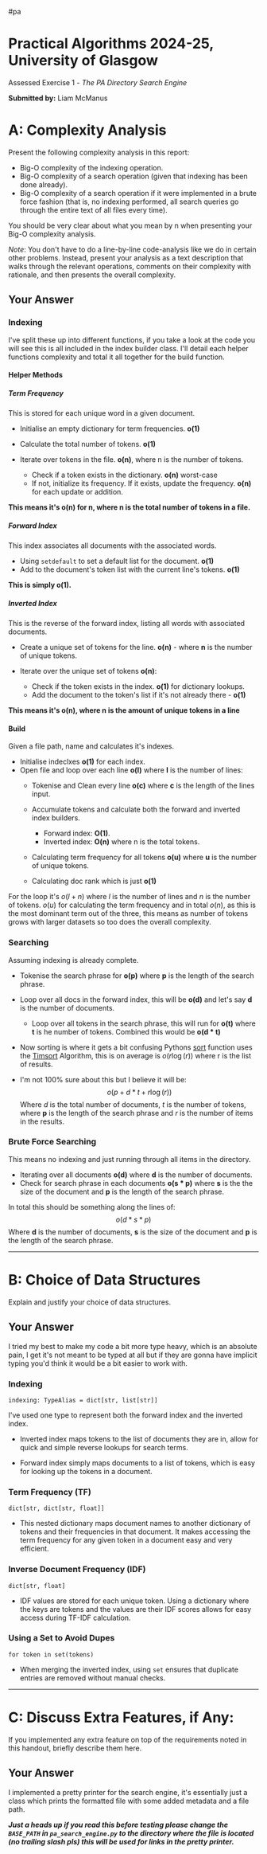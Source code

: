 #pa 
# Practical Algorithms 2024-25, University of Glasgow
Assessed Exercise 1 - *The PA Directory Search Engine*

**Submitted by:**
Liam McManus

# A: Complexity Analysis
Present the following complexity analysis in this report:

+ Big-O complexity of the indexing operation.
+ Big-O complexity of a search operation (given that indexing has been done already).
+ Big-O complexity of a search operation if it were implemented in a brute force fashion (that is, no indexing performed, all search queries go through the entire text of all files every time).

You should be very clear about what you mean by n when presenting your Big-O complexity analysis.

*Note*: You don't have to do a line-by-line code-analysis like we do in certain other problems. Instead, present your analysis as a text description that walks through the relevant operations, comments on their complexity with rationale, and then presents the overall complexity.
## Your Answer

### Indexing
I've split these up into different functions, if you take a look at the code you will see this is all included in the index builder class. I'll detail each helper functions complexity and total it all together for the build function.

#### Helper Methods
##### Term Frequency
This is stored for each unique word in a given document.

- Initialise an empty dictionary for term frequencies. **o(1)**
- Calculate the total number of tokens. **o(1)**

- Iterate over tokens in the file. **o(n)**, where n is the number of tokens.
    - Check if a token exists in the dictionary. **o(n)** worst-case 
    - If not, initialize its frequency. If it exists, update the frequency. **o(n)** for each update or addition.
    
**This means it's o(n) for n, where n is the total number of tokens in a file.**
##### Forward Index
This index associates all documents with the associated words.

- Using `setdefault` to set a default list for the document. **o(1)**
- Add to the document's token list with the current line's tokens. **o(1)**

**This is simply o(1).**
##### Inverted Index
This is the reverse of the forward index, listing all words with associated documents.

- Create a unique set of tokens for the line. **o(n)** - where **n** is the number of unique tokens.

 - Iterate over the unique set of tokens **o(n)**:
    - Check if the token exists in the index. **o(1)** for dictionary lookups.
    - Add the document to the token's list if it's not already there - **o(1)**
        
**This means it's o(n), where n is the amount of unique tokens in a line**

#### Build
Given a file path, name and calculates it's indexes.

- Initialise indeclxes **o(1)** for each index.
- Open file and loop over each line **o(l)** where **l** is the number of lines:
	- Tokenise and Clean every line **o(c)** where **c** is the length of the lines input.
	
	- Accumulate tokens and calculate both the forward and inverted index builders.
		- Forward index: **O(1)**.
		- Inverted index: **O(n)** where n is the total tokens.
	
	- Calculating term frequency for all tokens **o(u)** where **u** is the number of unique tokens.
	- Calculating doc rank which is just **o(1)**

For the loop it's $o(l+n)$ where $l$ is the number of lines and $n$ is the number of tokens. $o(u)$ for calculating the term frequency and in total $o(n)$, as this is the most dominant term out of the three, this means as number of tokens grows with larger datasets so too does the overall complexity.

### Searching
Assuming indexing is already complete.

- Tokenise the search phrase for **o(p)** where **p** is the length of the search phrase.

- Loop over all docs in the forward index, this will be **o(d)** and let's say **d** is the number of documents.
	- Loop over all tokens in the search phrase, this will run for **o(t)** where **t** is he number of tokens. Combined this would be **o(d * t)**
	
- Now sorting is where it gets a bit confusing Pythons [sort](https://www.geeksforgeeks.org/sort-in-python/) function uses the [Timsort](https://en.wikipedia.org/wiki/Timsort) Algorithm, this is on average is $o(r \log (r))$ where r is the list of results.

- I'm not 100% sure about this but I believe it will be:
$$o(p+ d * t + r\log(r))$$
Where $d$ is the total number of documents, $t$ is the number of tokens, where **p** is the length of the search phrase and $r$ is the number of items in the results.

### Brute Force Searching
This means no indexing and just running through all items in the directory.

- Iterating over all documents **o(d)** where **d** is the number of documents.
- Check for search phrase in each documents **o(s * p)** where **s** is the the size of the document and **p** is the length of the search phrase.

In total this should be something along the lines of:
$$o(d * s * p)$$
Where **d** is the number of documents, **s** is the size of the document and **p** is the length of the search phrase.

---

# B: Choice of Data Structures

Explain and justify your choice of data structures.
## Your Answer

I tried my best to make my code a bit more type heavy, which is an absolute pain, I get it's not meant to be typed at all but if they are gonna have implicit typing you'd think it would be a bit easier to work with.
### Indexing

```
indexing: TypeAlias = dict[str, list[str]]
```

I've used one type to represent both the forward index and the inverted index.

- Inverted index maps tokens to the list of documents they are in, allow for quick and simple reverse lookups for search terms.

- Forward index simply maps documents to a list of tokens, which is easy for looking up the tokens in a document.
### Term Frequency (TF)

```
dict[str, dict[str, float]]
```

- This nested dictionary maps document names to another dictionary of tokens and their frequencies in that document. It makes accessing the term frequency for any given token in a document easy and very efficient.

### Inverse Document Frequency (IDF)

```
dict[str, float]
```

- IDF values are stored for each unique token. Using a dictionary where the keys are tokens and the values are their IDF scores allows for easy access during TF-IDF calculation.

### Using a Set to Avoid Dupes

```
for token in set(tokens)
```

- When merging the inverted index, using `set` ensures that duplicate entries are removed without manual checks.

---

# C: Discuss Extra Features, if Any:

If you implemented any extra feature on top of the requirements noted in this handout, briefly describe them here.
## Your Answer

I implemented a pretty printer for the search engine, it's essentially just a class which prints the formatted file with some added metadata and a file path.

***Just a heads up if you read this before testing please change the `BASE_PATH` in `pa_search_engine.py` to the directory where the file is located (no trailing slash pls) this will be used for links in the pretty printer.***

